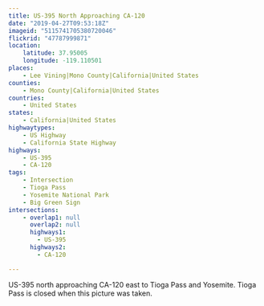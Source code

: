 ```yaml
---
title: US-395 North Approaching CA-120
date: "2019-04-27T09:53:18Z"
imageid: "5115741705380720046"
flickrid: "47787999871"
location:
    latitude: 37.95005
    longitude: -119.110501
places:
    - Lee Vining|Mono County|California|United States
counties:
    - Mono County|California|United States
countries:
    - United States
states:
    - California|United States
highwaytypes:
    - US Highway
    - California State Highway
highways:
    - US-395
    - CA-120
tags:
    - Intersection
    - Tioga Pass
    - Yosemite National Park
    - Big Green Sign
intersections:
    - overlap1: null
      overlap2: null
      highways1:
        - US-395
      highways2:
        - CA-120

---
```

US-395 north approaching CA-120 east to Tioga Pass and Yosemite.  Tioga Pass is closed when this picture was taken.